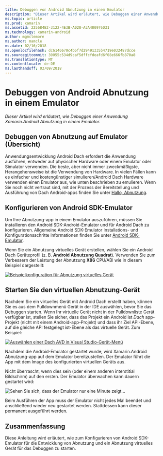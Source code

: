 ```yaml
---
title: Debuggen von Android Abnutzung in einem Emulator
description: "Dieser Artikel wird erläutert, wie Debuggen einer Anwendung Xamarin.Android Abnutzung in einem Emulator."
ms.topic: article
ms.prod: xamarin
ms.assetid: 225684B2-3122-4E3B-A028-A3A400976D31
ms.technology: xamarin-android
author: mgmclemore
ms.author: mamcle
ms.date: 02/16/2018
ms.openlocfilehash: dc6146670c4b5f7d29491335b4719e032487dcce
ms.sourcegitcommit: 30055c534d9caf5dffcfdeafd6f08e666fb870a8
ms.translationtype: MT
ms.contentlocale: de-DE
ms.lasthandoff: 03/09/2018
---
```

# <a name="debug-android-wear-on-an-emulator"></a>Debuggen von Android Abnutzung in einem Emulator

_Dieser Artikel wird erläutert, wie Debuggen einer Anwendung Xamarin.Android Abnutzung in einem Emulator._

## <a name="debug-wear-on-emulator-overview"></a>Debuggen von Abnutzung auf Emulator (Übersicht)

Anwendungsentwicklung Android Dach erfordert die Anwendung ausführen, entweder auf physischer Hardware oder einem Emulator oder Simulator verwenden. Die beste, aber nicht immer zweckmäßigste, Herangehensweise ist die Verwendung von Hardware. In vielen Fällen kann es einfacher und kostengünstiger simulieren/Android Dach Hardware verwenden einen Emulator aus, wie unten beschrieben zu emulieren. Wenn Sie noch nicht vertraut sind, mit der Prozess der Bereitstellung und Ausführung von Dach Android-apps finden Sie unter [Hallo, Abnutzung](~/android/wear/get-started/hello-wear.md).

## <a name="configure-the-android-sdk-emulator"></a>Konfigurieren von Android SDK-Emulator

Um Ihre Abnutzung-app in einem Emulator auszuführen, müssen Sie installieren den Android SDK-Android-Emulator und für Android Dach zu konfigurieren. Allgemeine Android SDK-Emulator Installations- und Konfigurationsschritte Informationen finden Sie unter [Android SDK-Emulator](~/android/deploy-test/debugging/android-sdk-emulator/index.md).

Wenn Sie ein Abnutzung virtuelles Gerät erstellen, wählen Sie ein Android Dach Geräteprofil (z. B. **Android Abnutzung Quadrat**). Verwenden Sie zum Verbessern der Leistung der Abnutzung **X86** CPU/ABI wie in diesem Beispiel dargestellt:

[![Beispielkonfiguration für Abnutzung virtuelles Gerät](debug-on-emulator-images/01-wear-avd-example-sml.png)](debug-on-emulator-images/01-wear-avd-example.png#lightbox)


## <a name="launch-the-wear-virtual-device"></a>Starten Sie den virtuellen Abnutzung-Gerät 

Nachdem Sie ein virtuelles Gerät mit Android Dach erstellt haben, können Sie es aus dem Pulldownmenü Gerät in der IDE auswählen, bevor Sie das Debuggen starten. Wenn Ihr virtuelle Gerät nicht in der Pulldownliste Gerät verfügbar ist, stellen Sie sicher, dass das Projekt ein Android ist *Dach* app-Projekt (nicht mit einem Android-app-Projekt) und dass ihr Ziel API-Ebene, auf die gleiche API festgelegt ist-Ebene als das virtuelle Gerät. Zum Beispiel:

[![Auswählen einer Dach AVD in Visual Studio-Gerät-Menü](debug-on-emulator-images/vs/choose-wear-sim.png)](debug-on-emulator-images/vs/choose-wear-sim.png#lightbox)

Nachdem die Android-Emulator gestartet wurde, wird Xamarin.Android Abnutzung-app auf dem Emulator bereitzustellen. Der Emulator führt die App mit dem Image des konfigurierten virtuellen Geräts aus.

Nicht überrascht, wenn dies sein (oder einem anderen interstitial Bildschirm) auf den ersten. Der Emulator überwachen kann dauern gestartet wird: 

![Sehen Sie sich, dass der Emulator nur eine Minute zeigt...](debug-on-emulator-images/please-wait.png)

Beim Ausführen der App muss der Emulator nicht jedes Mal beendet und anschließend wieder neu gestartet werden. Stattdessen kann dieser permanent ausgeführt werden.

 
## <a name="summary"></a>Zusammenfassung
 
Diese Anleitung wird erläutert, wie zum Konfigurieren von Android SDK-Emulator für die Entwicklung von Abnutzung und ein Abnutzung virtuelles Gerät für das Debuggen zu starten.
